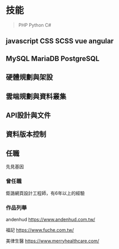 # 技能 #
>PHP Python C#

javascript CSS SCSS vue angular
-
MySQL MariaDB PostgreSQL
-
硬體規劃與架設
-
雲端規劃與資料叢集
-
API設計與文件
-
資料版本控制
-

## 任職 ##
先見基因

### 曾任職 ###
鉅潞網頁設計工程師，有6年以上的經驗

### 作品列舉 ###
andenhud
https://www.andenhud.com.tw/

福記
https://www.fuche.com.tw/

美律生醫
https://www.merryhealthcare.com/
